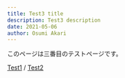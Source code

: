 ```yaml
---
title: Test3 title
description: Test3 description
date: 2021-05-06
author: Osumi Akari
---
```


このページは三番目のテストページです。

[Test1](test) / [Test2](test2)

<millermedia :ytvid="PR7Rua0qFp0" />